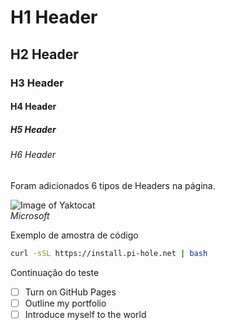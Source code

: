 # H1 Header

## H2 Header

### H3 Header

#### H4 Header

##### H5 Header

###### H6 Header

Foram adicionados 6 tipos de Headers na página.

![Image of Yaktocat](https://img-prod-cms-rt-microsoft-com.akamaized.net/cms/api/am/imageFileData/RE1Mu3b?ver=5c31)<br />
*Microsoft*

Exemplo de amostra de código
```bash
curl -sSL https://install.pi-hole.net | bash
```

Continuação do teste

- [ ] Turn on GitHub Pages
- [ ] Outline my portfolio
- [ ] Introduce myself to the world

